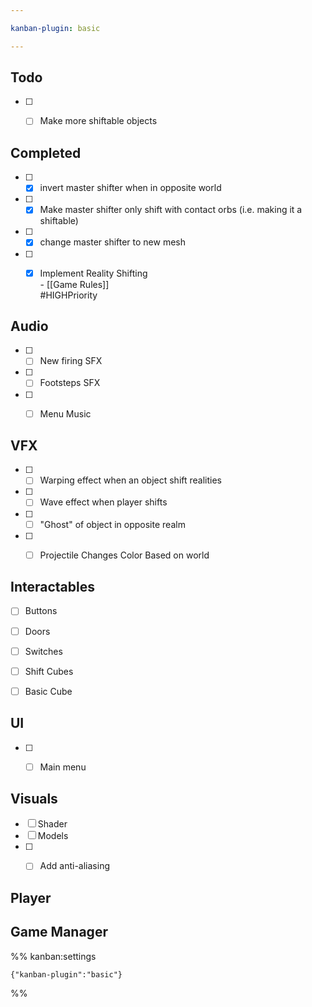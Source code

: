 ```yaml
---

kanban-plugin: basic

---
```


## Todo

- [ ] - [ ] Make more shiftable objects


## Completed

- [ ] - [x] invert master shifter when in opposite world
- [ ] - [x] Make master shifter only shift with contact orbs (i.e. making it a shiftable)
- [ ] - [x] change master shifter to new mesh
- [ ] - [x] Implement Reality Shifting<br>	- [[Game Rules]]<br>#HIGHPriority


## Audio

- [ ] - [ ] New firing SFX
- [ ] - [ ] Footsteps SFX
- [ ] - [ ] Menu Music


## VFX

- [ ] - [ ] Warping effect when an object shift realities
- [ ] - [ ] Wave effect when player shifts
- [ ] - [ ] "Ghost" of object in opposite realm
- [ ] - [ ] Projectile Changes Color Based on world


## Interactables

- [ ] Buttons
- [ ] Doors
- [ ] Switches
- [ ] Shift Cubes
- [ ] Basic Cube


## UI

- [ ] - [ ] Main menu


## Visuals

- [ ] Shader
- [ ] Models
- [ ] - [ ] Add anti-aliasing


## Player



## Game Manager





%% kanban:settings
```
{"kanban-plugin":"basic"}
```
%%